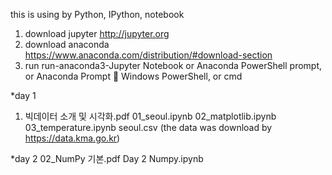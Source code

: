 ﻿this is using by Python, IPython, notebook

1. download jupyter
	http://jupyter.org
2. download anaconda
	https://www.anaconda.com/distribution/#download-section 
3. run
	run-anaconda3-Jupyter Notebook
or 	Anaconda PowerShell prompt, or  Anaconda Prompt  Windows PowerShell, or cmd


*day 1
01. 빅데이터 소개 및 시각화.pdf
01_seoul.ipynb
02_matplotlib.ipynb
03_temperature.ipynb
seoul.csv  (the data was download by  https://data.kma.go.kr)

*day 2
02_NumPy 기본.pdf
Day 2 Numpy.ipynb
